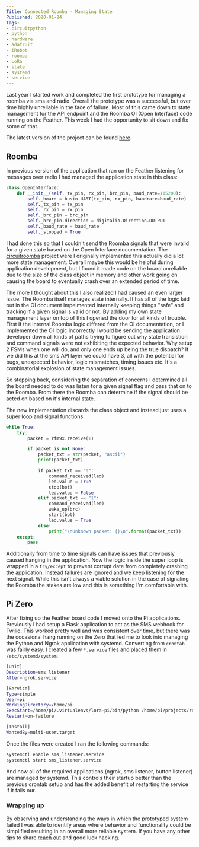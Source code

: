 ```yaml
---
Title: Connected Roomba - Managing State
Published: 2020-01-24
Tags:
- circuitpython
- python
- hardware
- adafruit
- iRobot
- roomba
- LoRa
- state
- systemd
- service
---
```


Last year I started work and completed the first prototype for managing a roomba
via sms and radio. Overall the prototype was a successful, but over time highly
unreliable in the face of failure. Most of this came down to state management
for the API endpoint and the Roomba OI (Open Interface) code running on the
Feather. This week I had the opportunity to sit down and fix some of that.

The latest version of the project can be found
[here](https://git.burningdaylight.io/bot_commander).

## Roomba

In previous version of the application that ran on the Feather listening for
messages over radio I had managed the application state in this class:

```python
class OpenInterface:
    def __init__(self, tx_pin, rx_pin, brc_pin, baud_rate=115200):
        self._board = busio.UART(tx_pin, rx_pin, baudrate=baud_rate)
        self._tx_pin = tx_pin
        self._rx_pin = rx_pin
        self._brc_pin = brc_pin
        self._brc_pin.direction = digitalio.Direction.OUTPUT
        self._baud_rate = baud_rate
        self._stopped = True
```

I had done this so that I couldn't send the Roomba signals that were invalid
for a given state based on the Open Interface documentation. The
[circuitroomba](https://git.burningdaylight.io/circuitroomba) project were I
originally implemented this actually did a lot more state management. Overall
maybe this would be helpful during application development, but I found it made
code on the board unreliable due to the size of the class object in memory and
other work going on causing the board to eventually crash over an extended
period of time.

The more I thought about this I also realized I had caused an even larger issue.
The Roomba itself manages state internally. It has all of the logic laid out in
the OI document impelmented internally keeping things "safe" and tracking if a
given signal is valid or not. By adding my own state management layer on top of
this I opened the door for all kinds of trouble. First if the internal Roomba
logic differed from the OI documentation, or I implemented the OI logic
incorrectly I would be sending the application developer down all kinds of
paths trying to figure out why state transistion and command signals were not
exhibiting the expected behavior. Why setup 2 FSMs when one will do, and only
one ends up being the true dispatch? If we did this at the sms API layer we
could have 3, all with the potential for bugs, unexpected behavior, logic
mismatches, timing issues etc. It's a combinatorial explosion of state
management issues.

So stepping back, considering the separation of concerns I determined all the
board needed to do was listen for a given signal flag and pass that on to the
Roomba. From there the Roomba can determine if the signal should be acted on
based on it's internal state.

The new implementation discards the class object and instead just uses a super
loop and signal functions.

```python
while True:
    try:
        packet = rfm9x.receive(1)

        if packet is not None:
            packet_txt = str(packet, "ascii")
            print(packet_txt)

            if packet_txt == "0":
                command_received(led)
                led.value = True
                stop(bot)
                led.value = False
            elif packet_txt == "1":
                command_received(led)
                wake_up(brc)
                start(bot)
                led.value = True
            else:
                print("\nUnknown packet: {}\n".format(packet_txt))
    except:
        pass
```

Additionally from time to time signals can have issues that previously caused
hanging in the application. Now the logic inside the super loop is wrapped in a
`try/except` to prevent corrupt date from completely crashing the application.
Instead failures are ignored and we keep listening for the next signal. While
this isn't always a viable solution in the case of signaling the Roomba the
stakes are low and this is something I'm comfortable with.

## Pi Zero

After fixing up the Feather board code I moved onto the Pi applications.
Previously I had setup a Flask application to act as the SMS webhook for Twilio.
This worked pretty well and was consistent over time, but there was the
occasional hang running on the Zero that led me to look into managing the
Python and Ngrok application with systemd. Converting from `crontab` was
fairly easy. I created a few `*.service` files and placed them in
`/etc/systemd/system`.

```bash
[Unit]
Description=sms listener
After=ngrok.service

[Service]
Type=simple
User=pi
WorkingDirectory=/home/pi
ExecStart=/home/pi/.virtualenvs/lora-pi/bin/python /home/pi/projects/roomba_supervisor/sms_listener.py
Restart=on-failure

[Install]
WantedBy=multi-user.target
```

Once the files were created I ran the following commands:

```bash
systemctl enable sms_listener.service
systemctl start sms_listener.service
```

And now all of the required applications (ngrok, sms listener, button listener)
are managed by systemd. This controls their startup better than the previous
crontab setup and has the added benefit of restarting the service if it fails
our.

### Wrapping up

By observing and understanding the ways in which the prototyped system failed
I was able to identify areas where behavior and functionality could be
simplified resulting in an overall more reliable system. If you have any other
tips to share [reach out](mailto:n0mn0m@burningdaylight.io) and good luck
hacking.
